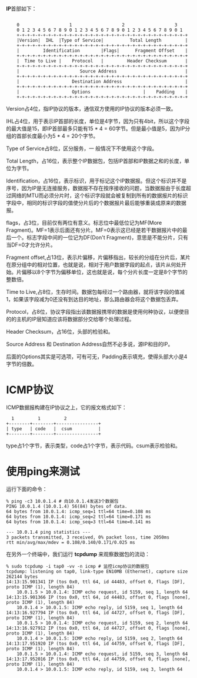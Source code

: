 **IP**首部如下：

```shell

    0                   1                   2                   3
    0 1 2 3 4 5 6 7 8 9 0 1 2 3 4 5 6 7 8 9 0 1 2 3 4 5 6 7 8 9 0 1
    +-+-+-+-+-+-+-+-+-+-+-+-+-+-+-+-+-+-+-+-+-+-+-+-+-+-+-+-+-+-+-+-+
    |Version|  IHL  |Type of Service|          Total Length         |
    +-+-+-+-+-+-+-+-+-+-+-+-+-+-+-+-+-+-+-+-+-+-+-+-+-+-+-+-+-+-+-+-+
    |         Identification        |Flags|      Fragment Offset    |
    +-+-+-+-+-+-+-+-+-+-+-+-+-+-+-+-+-+-+-+-+-+-+-+-+-+-+-+-+-+-+-+-+
    |  Time to Live |    Protocol   |         Header Checksum       |
    +-+-+-+-+-+-+-+-+-+-+-+-+-+-+-+-+-+-+-+-+-+-+-+-+-+-+-+-+-+-+-+-+
    |                       Source Address                          |
    +-+-+-+-+-+-+-+-+-+-+-+-+-+-+-+-+-+-+-+-+-+-+-+-+-+-+-+-+-+-+-+-+
    |                    Destination Address                        |
    +-+-+-+-+-+-+-+-+-+-+-+-+-+-+-+-+-+-+-+-+-+-+-+-+-+-+-+-+-+-+-+-+
    |                    Options                    |    Padding    |
    +-+-+-+-+-+-+-+-+-+-+-+-+-+-+-+-+-+-+-+-+-+-+-+-+-+-+-+-+-+-+-+-+
```
Version占4位，指IP协议的版本，通信双方使用的IP协议的版本必须一致。

IHL占4位，用于表示IP首部的长度，单位是4字节，因为只有4bit，所以这个字段的最大值是15，即IP首部最多只能有15 * 4 = 60字节。但是最小值是5，因为IP分组的首部长度最小为5 * 4 = 20个字节。

Type of Service占8位，区分服务，一 般情况下不使用这个字段。

Total Length，占16位，表示整个IP数据包，包括IP首部和IP数据之和的长度，单位为字节。

Identification，占16位，表示标识，用于标记这个IP数据报。但这个标识并不是序号，因为IP是无连接服务，数据报不存在按序接收的问题，当数据报由于长度超过网络的MTU而必须分片时，这个标识字段就会被复制到所有的数据报片的标识字段中，相同的标识字段的值使分片后的个数据报片最后能够重装成原来的数据报。

flags，占3位，目前仅有两位有意义。标志位中最低位记为MF(More Fragment)。MF=1表示后面还有分片。MF=0表示这已经是若干数据报片中的最后一个。标志字段中间的一位记为DF(Don't Fragment)，意思是不能分片，只有当DF=0才允许分片。

Fragment offset,占13位，表示片偏移，片偏移指出，较长的分组在分片后，某片在原分组中的相对位置，也就是说，相对于用户数据字段的起点，该片从何处开始。片偏移以8个字节为偏移单位，这也就是说，每个分片长度一定是8个字节的整数倍。

Time to Live,占8位，生存时间。数据包每经过一个路由器，就将该字段的值减1，如果该字段减为0还没有到达目的地址，那么路由器会将这个数据包丢弃。

Protocol，占8位，协议字段指出该数据报携带的数据是使用何种协议，以便使目的的主机的IP层知道应该将数据部分交给哪个处理过程。

Header Checksum，占16位，头部的检验和。

Source Address 和 Destination Address自然不必多说，源IP和目的IP。

后面的Options其实是可选项，可有可无，Padding表示填充，使得头部大小是4字节的倍数。



# ICMP协议

ICMP数据报构建在IP协议之上，它的报文格式如下：

```shell
  1         1         2
+--------+--------+----------------+
| type   | code   |  csum          |
+--------+--------+----------------+
```

type占1个字节，表示类型，code占1个字节，表示代码。csum表示检验和。




# 使用ping来测试

运行下面的命令：

```shell
% ping -c3 10.0.1.4 # 向10.0.1.4发送3个数据包
PING 10.0.1.4 (10.0.1.4) 56(84) bytes of data.
64 bytes from 10.0.1.4: icmp_seq=1 ttl=64 time=0.108 ms
64 bytes from 10.0.1.4: icmp_seq=2 ttl=64 time=0.171 ms
64 bytes from 10.0.1.4: icmp_seq=3 ttl=64 time=0.141 ms

--- 10.0.1.4 ping statistics ---
3 packets transmitted, 3 received, 0% packet loss, time 2050ms
rtt min/avg/max/mdev = 0.108/0.140/0.171/0.025 ms

```

在另外一个终端中，我们运行 **tcpdump** 来观察数据包的流动：

```shell
% sudo tcpdump -i tap0 -vv -n icmp # 监控icmp协议的数据包
tcpdump: listening on tap0, link-type EN10MB (Ethernet), capture size 262144 bytes
14:13:15.901341 IP (tos 0x0, ttl 64, id 44483, offset 0, flags [DF], proto ICMP (1), length 84)
    10.0.1.5 > 10.0.1.4: ICMP echo request, id 5159, seq 1, length 64
14:13:15.901366 IP (tos 0x0, ttl 64, id 44483, offset 0, flags [none], proto ICMP (1), length 84)
    10.0.1.4 > 10.0.1.5: ICMP echo reply, id 5159, seq 1, length 64
14:13:16.927794 IP (tos 0x0, ttl 64, id 44727, offset 0, flags [DF], proto ICMP (1), length 84)
    10.0.1.5 > 10.0.1.4: ICMP echo request, id 5159, seq 2, length 64
14:13:16.927912 IP (tos 0x0, ttl 64, id 44727, offset 0, flags [none], proto ICMP (1), length 84)
    10.0.1.4 > 10.0.1.5: ICMP echo reply, id 5159, seq 2, length 64
14:13:17.951920 IP (tos 0x0, ttl 64, id 44759, offset 0, flags [DF], proto ICMP (1), length 84)
    10.0.1.5 > 10.0.1.4: ICMP echo request, id 5159, seq 3, length 64
14:13:17.952016 IP (tos 0x0, ttl 64, id 44759, offset 0, flags [none], proto ICMP (1), length 84)
    10.0.1.4 > 10.0.1.5: ICMP echo reply, id 5159, seq 3, length 64
```

